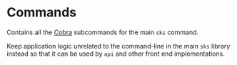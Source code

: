 # Commands

Contains all the [Cobra](http://github.com/spf13/cobra) subcommands
for the main `sks` command.

Keep application logic unrelated to the command-line in the main `sks`
library instead so that it can be used by `api` and other front end
implementations.

